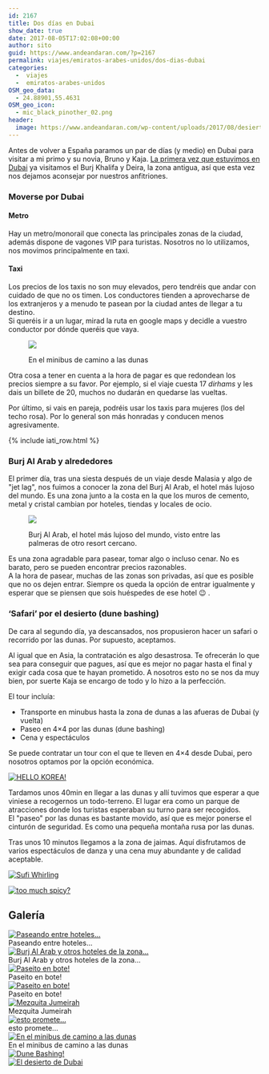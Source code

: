 ```yaml
---
id: 2167
title: Dos días en Dubai
show_date: true
date: 2017-08-05T17:02:08+00:00
author: sito
guid: https://www.andeandaran.com/?p=2167
permalink: viajes/emiratos-arabes-unidos/dos-dias-dubai
categories:
  -  viajes
  -  emiratos-arabes-unidos
OSM_geo_data:
  - 24.88901,55.4631
OSM_geo_icon:
  - mic_black_pinother_02.png
header:
  image: https://www.andeandaran.com/wp-content/uploads/2017/08/desierto-dubai.jpg
---
```


  Antes de volver a España paramos un par de días (y medio) en Dubai para visitar a mi primo y su novia, Bruno y Kaja. <a href="https://www.andeandaran.com/viajes/dubai-express/">La primera vez que estuvimos en Dubai</a> ya visitamos el Burj Khalifa y Deira, la zona antigua, así que esta vez nos dejamos aconsejar por nuestros anfitriones.<!--more-->


### Moverse por Dubai

#### Metro



  Hay un metro/monorail que conecta las principales zonas de la ciudad, además dispone de vagones VIP para turistas. Nosotros no lo utilizamos, nos movimos principalmente en taxi.


#### Taxi



  Los precios de los taxis no son muy elevados, pero tendréis que andar con cuidado de que no os timen. Los conductores tienden a aprovecharse de los extranjeros y a menudo te pasean por la ciudad antes de llegar a tu destino.<br /> Si queréis ir a un lugar, mirad la ruta en google maps y decidle a vuestro conductor por dónde queréis que vaya.
<figure id="attachment_2317" >

<img class=" wp-image-2317" src="https://www.andeandaran.com/wp-content/uploads/2017/07/dubai-15.jpg"/> <figcaption class="wp-caption-text">En el minibus de camino a las dunas</figcaption></figure> 


  Otra cosa a tener en cuenta a la hora de pagar es que redondean los precios siempre a su favor. Por ejemplo, si el viaje cuesta 17 <em>dirhams</em> y les dais un billete de 20, muchos no dudarán en quedarse las vueltas.



  Por último, si vais en pareja, podréis usar los taxis para mujeres (los del techo rosa). Por lo general son más honradas y conducen menos agresivamente.


<!-- Start shortcoder -->

{% include iati_row.html %}


<!-- End shortcoder v4.0.3-->

### Burj Al Arab y alrededores



  El primer día, tras una siesta después de un viaje desde Malasia y algo de "jet lag", nos fuimos a conocer la zona del Burj Al Arab, el hotel más lujoso del mundo. Es una zona junto a la costa en la que los muros de cemento, metal y cristal cambian por hoteles, tiendas y locales de ocio.
<figure id="attachment_2303" >

<img class="size-medium wp-image-2303" src="https://www.andeandaran.com/wp-content/uploads/2017/07/dubai-1.jpg" /> <figcaption class="wp-caption-text">Burj Al Arab, el hotel más lujoso del mundo, visto entre las palmeras de otro resort cercano.</figcaption></figure> 


  Es una zona agradable para pasear, tomar algo o incluso cenar. No es barato, pero se pueden encontrar precios razonables.<br /> A la hora de pasear, muchas de las zonas son privadas, así que es posible que no os dejen entrar. Siempre os queda la opción de entrar igualmente y esperar que se piensen que sois huéspedes de ese hotel 😉 .


### &#8216;Safari&#8217; por el desierto (dune bashing)



  De cara al segundo día, ya descansados, nos propusieron hacer un safari o recorrido por las dunas. Por supuesto, aceptamos.



  Al igual que en Asia, la contratación es algo desastrosa. Te ofrecerán lo que sea para conseguir que pagues, así que es mejor no pagar hasta el final y exigir cada cosa que te hayan prometido. A nosotros esto no se nos da muy bien, por suerte Kaja se encargo de todo y lo hizo a la perfección.



  El tour incluía:


<ul>
  <li>
    Transporte en minubus hasta la zona de dunas a las afueras de Dubai (y vuelta)
  </li>
  <li>
    Paseo en 4&#215;4 por las dunas (dune bashing)
  </li>
  <li>
    Cena y espectáculos
  </li>
</ul>


  Se puede contratar un tour con el que te lleven en 4&#215;4 desde Dubai, pero nosotros optamos por la opción económica.


[<img src="https://live.staticflickr.com/4193/33777929113_cc5f984afe_c.jpg" alt="HELLO KOREA!"  />](https://www.flickr.com/photos/sitoo/33777929113/in/album-72157680915314252/)


  Tardamos unos 40min en llegar a las dunas y allí tuvimos que esperar a que viniese a recogernos un todo-terreno. El lugar era como un parque de atracciones donde los turistas esperaban su turno para ser recogidos.<br /> El "paseo" por las dunas es bastante movido, así que es mejor ponerse el cinturón de seguridad. Es como una pequeña montaña rusa por las dunas.



  Tras unos 10 minutos llegamos a la zona de jaimas. Aquí disfrutamos de varios espectáculos de danza y una cena muy abundante y de calidad aceptable.


[<img src="https://live.staticflickr.com/4174/33765257214_433239365b_c.jpg" alt="Sufi Whirling"  />](https://www.flickr.com/photos/sitoo/33765257214/in/album-72157680915314252/)

[<img src="https://live.staticflickr.com/4178/34691194726_6d29157342_c.jpg" alt="too much spicy?" />](https://www.flickr.com/photos/sitoo/34691194726/in/album-72157680915314252/)

## Galería

<div class="tiled-gallery type-rectangular tiled-gallery-unresized"  data-carousel-extra='{&quot;blog_id&quot;:1,&quot;permalink&quot;:&quot;https:\/\/www.andeandaran.com\/viajes\/emiratos-arabes-unidos\/dos-dias-dubai\/&quot;,&quot;likes_blog_id&quot;:122344803}' itemscope itemtype="http://schema.org/ImageGallery" >
<div>
<div >
  <div>
    <a href="https://www.andeandaran.com/wp-content/uploads/2017/07/dubai-2.jpg"> <img src="https://www.andeandaran.com/wp-content/uploads/2017/07/dubai-2.jpg" title="" alt="Paseando entre hoteles..."  /> </a>     
    <div>
      Paseando entre hoteles...
    </div>
  </div>
</div>

<!-- close group -->

<div >
  <div>
    <a href="https://www.andeandaran.com/wp-content/uploads/2017/08/untitled-1.jpg"> <img src="https://www.andeandaran.com/wp-content/uploads/2017/08/untitled-1.jpg" title="" alt="Burj Al Arab y otros hoteles de la zona..." /> </a>     
    <div>
      Burj Al Arab y otros hoteles de la zona...
    </div>
  </div>
  
  <div>
    <a href="https://www.andeandaran.com/wp-content/uploads/2017/07/dubai-3.jpg"> <img src="https://www.andeandaran.com/wp-content/uploads/2017/07/dubai-3.jpg" title="" alt="Paseito en bote!" /> </a>     
    <div>
      Paseito en bote!
    </div>
  </div>
</div>

<!-- close group -->
</div>

<!-- close row -->

<div >
<div >
  <div>
    <a href="https://www.andeandaran.com/wp-content/uploads/2017/07/dubai-4.jpg"> <img src="https://www.andeandaran.com/wp-content/uploads/2017/07/dubai-4.jpg" title="" alt="Paseito en bote!" /> </a>     
    <div>
      Paseito en bote!
    </div>
  </div>
  
  <div>
    <a href="https://www.andeandaran.com/wp-content/uploads/2017/07/dubai-5.jpg"> <img src="https://www.andeandaran.com/wp-content/uploads/2017/07/dubai-5.jpg" title="Mezquita Jumeirah" alt="Mezquita Jumeirah" /> </a>    
    <div>
      Mezquita Jumeirah
    </div>
  </div>
</div>

<!-- close group -->

<div  >
  <div>
    <a href="https://www.andeandaran.com/wp-content/uploads/2017/07/dubai-16.jpg"> <img src="https://www.andeandaran.com/wp-content/uploads/2017/07/dubai-16.jpg" title="El minubus" alt="esto promete..."  /> </a>     
    <div>
      esto promete...
    </div>
  </div>
</div>

<!-- close group -->
</div>

<!-- close row -->

<div >
<div  >
  <div>
    <a href="https://www.andeandaran.com/wp-content/uploads/2017/07/dubai-15.jpg"> <img src="https://www.andeandaran.com/wp-content/uploads/2017/07/dubai-15.jpg" title="" alt="En el minibus de camino a las dunas" /> </a>    
    <div>
      En el minibus de camino a las dunas
    </div>
  </div>
</div>

<!-- close group -->

<div  >
  <div>
    <a href="https://www.andeandaran.com/wp-content/uploads/2017/07/dubai-17.jpg"> <img src="https://www.andeandaran.com/wp-content/uploads/2017/07/dubai-17.jpg" title="Dune Bashing!" alt="Dune Bashing!" /> </a>
  </div>
</div>

<!-- close group -->
</div>

<!-- close row -->

<div >
<div  >
  <div>
    <a href="https://www.andeandaran.com/wp-content/uploads/2017/07/dubai-6.jpg"> <img src="https://www.andeandaran.com/wp-content/uploads/2017/07/dubai-6.jpg" title="El desierto de Dubai" alt="El desierto de Dubai" /> </a>
  </div>
</div>

<!-- close group -->

<div  >
  <div>
    <a href="https://www.andeandaran.com/wp-content/uploads/2017/07/dubai-18.jpg"> <img src="https://www.andeandaran.com/wp-content/uploads/2017/07/dubai-18.jpg" title="" /> </a>
  </div>
</div>

<!-- close group -->

<div  >
  <div>
    <a href="https://www.andeandaran.com/wp-content/uploads/2017/07/dubai-7.jpg"> <img src="https://www.andeandaran.com/wp-content/uploads/2017/07/dubai-7.jpg" title="" /> </a>
  </div>
</div>

<!-- close group -->
</div>

<!-- close row -->

<div>
<div >
  <div>
    <a href="https://www.andeandaran.com/wp-content/uploads/2017/07/dubai-8.jpg"> <img src="https://www.andeandaran.com/wp-content/uploads/2017/07/dubai-8.jpg" title=""  /> </a>
  </div>
</div>

<!-- close group -->

<div >
  <div>
    <a href="https://www.andeandaran.com/wp-content/uploads/2017/07/dubai-9.jpg"> <img src="https://www.andeandaran.com/wp-content/uploads/2017/07/dubai-9.jpg" title="" /> </a>
  </div>
  
  <div>
    <a href="https://www.andeandaran.com/wp-content/uploads/2017/07/dubai-10.jpg"> <img src="https://www.andeandaran.com/wp-content/uploads/2017/07/dubai-10.jpg" title="" /> </a>
  </div>
</div>

<!-- close group -->
</div>

<!-- close row -->

<div >
<div  >
  <div>
    <a href="https://www.andeandaran.com/wp-content/uploads/2017/07/dubai-11.jpg"> <img src="https://www.andeandaran.com/wp-content/uploads/2017/07/dubai-11.jpg" title=""  /> </a>
  </div>
</div>

<!-- close group -->

<div  >
  <div>
    <a href="https://www.andeandaran.com/wp-content/uploads/2017/07/dubai-12.jpg"> <img src="https://www.andeandaran.com/wp-content/uploads/2017/07/dubai-12.jpg" title=""  /> </a>
  </div>
</div>

<!-- close group -->

<div  >
  <div>
    <a href="https://www.andeandaran.com/wp-content/uploads/2017/07/dubai-13.jpg"> <img src="https://www.andeandaran.com/wp-content/uploads/2017/07/dubai-13.jpg" title=""  /> </a>
  </div>
</div>

<!-- close group -->

<div  >
  <div>
    <a href="https://www.andeandaran.com/wp-content/uploads/2017/07/dubai-14.jpg"> <img src="https://www.andeandaran.com/wp-content/uploads/2017/07/dubai-14.jpg" title=""  /> </a>
  </div>
</div>

<!-- close group -->
</div>

<!-- close row -->
</div>
